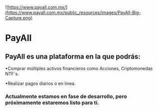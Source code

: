 ![https://www.payall.com.mx/](https://www.payall.com.mx/public_resources/images/PayAll-Big-Capture.png)

# PayAll

## PayAll es una plataforma en la que podrás:

•Comprar múltiples activos financieros como Acciones, Criptomonedas NTF´s.

•Realizar pagos diarios o en línea.

### Actualmente estamos en fase de desarrollo, pero próximamente estaremos listo para ti.
